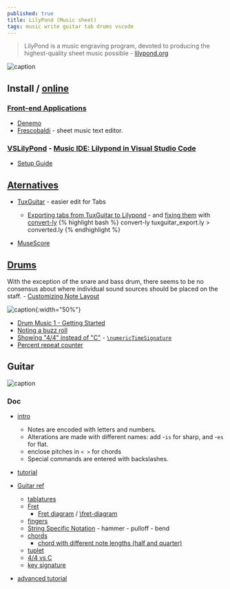 ```yaml
---
published: true
title: LilyPond (Music sheet)
tags: music write guitar tab drums vscode
---
```

> LilyPond is a music engraving program, devoted to producing the highest-quality sheet music possible - [lilypond.org](http://lilypond.org/)

![caption](http://lilypond.org/pictures/bwv861-lilypond.png)


## Install / [online](https://www.hacklily.org/)

### [Front-end Applications](http://lilypond.org/easier-editing.html)
- [Denemo](http://denemo.org/)
- [Frescobaldi](https://www.frescobaldi.org/) - sheet music text editor.

### [VSLilyPond](https://github.com/lhl2617/VSLilyPond) - [Music IDE: Lilypond in Visual Studio Code](https://blog.anonymous-function.net/2017/10/24/music-ide-lilypond-in-visual-studio-code/)
- [Setup Guide](https://github.com/lhl2617/VSLilyPond/blob/HEAD/docs/INSTALL.md)

## [Aternatives](http://linuxmao.org/Le+coin+des+guitaristes)
- [TuxGuitar](http://tuxguitar.com.ar/) - easier edit for Tabs
 	- [Exporting tabs from TuxGuitar to Lilypond](https://music.stackexchange.com/questions/101453/exporting-tabs-from-tuxguitar-to-lilypond) - and [fixing them](https://piware.de/post/2018-09-16-gavis-song/) with [convert-ly](https://lilypond.org/doc/v2.18/Documentation/usage/updating-files-with-convert_002dly.en.html)
{% highlight bash %}
convert-ly tuxguitar_export.ly > converted.ly
{% endhighlight %}

- [MuseScore](https://musescore.org/en)

## [Drums](https://lilypond.org/doc/v2.21/Documentation/notation/common-notation-for-percussion)

With the exception of the snare and bass drum, there seems to be no consensus about where individual sound sources should be placed on the staff. - [Customizing Note Layout](https://lilypondcookbook.com/post/74735874981/drum-music-4-customizing-note-layout)

![caption](https://64.media.tumblr.com/ab9a01eb87df7f315a9818b134f59ada/tumblr_inline_p8ane5clc81synrls_500.png){:width="50%"}

- [Drum Music 1 - Getting Started](https://lilypondcookbook.com/post/74312396803/drum-music-1-getting-started)
- [Noting a buzz roll](https://lilypondcookbook.com/post/108846925424/noting-a-buzz-roll)
- [Showing "4/4" instead of "C"](https://lists.gnu.org/archive/html/lilypond-user/2010-11/msg00326.html) -  [`\numericTimeSignature`](http://lilypond.org/doc/v2.12/Documentation/user/lilypond/Displaying-rhythms#Time-signature)
- [Percent repeat counter](https://lilypond.org/doc/v2.22/Documentation/snippets/repeats#repeats-percent-repeat-counter)

## Guitar
![caption](https://lilypond.org/doc/v2.22/Documentation/24/lily-9d3837f7.png)

### Doc
- [intro](https://lilypond.org/website/text-input.html)
	- Notes are encoded with letters and numbers. 
    - Alterations are made with different names: add -`is` for sharp, and -`es` for flat.
    - enclose pitches in `< >` for chords
    - Special commands are entered with backslashes.
- [tutorial](http://lilypond.org/doc/v2.22/Documentation/learning/simple-notation)
- [Guitar ref](http://lilypond.org/doc/v2.19/Documentation/notation/common-notation-for-fretted-strings.en.html)
	- [tablatures](https://lilypond.org/doc/v2.22/Documentation/notation/common-notation-for-fretted-strings#default-tablatures)
    - [Fret](https://lilypond.org/doc/v2.22/Documentation/notation/common-notation-for-fretted-strings#custom-tablatures)
		- [Fret diagram](https://lsr.di.unimi.it/LSR/Search?q=fret-diagram) / [\fret-diagram](https://lilypond.org/doc/v2.19/Documentation/notation/instrument-specific-markup.en.html)
	- [fingers](https://lilypond.org/doc/v2.19/Documentation/notation/common-notation-for-fretted-strings.en.html#right_002dhand-fingerings)
    - [String Specific Notation](https://lilypondcookbook.com/post/83531286313/fretted-strings-3-string-specific-notation) - hammer - pulloff - bend
	- [chords](https://lilypond.org/doc/v2.22/Documentation/notation/chord-notation)
    	- [chord with different note lengths (half and quarter)](https://music.stackexchange.com/questions/92313/music-engraving-chord-with-different-note-lengths-half-and-quarterlil)
    - [tuplet](https://lilypond.org/doc/v2.19/Documentation/notation/writing-rhythms.en.html#tuplets)
    - [4/4 vs C](https://www.mymusictheory.com/learn-music-theory/reference/347-time-signatures-4-4-or-c)
    - [key signature](https://lilypond.org/doc/v2.18/Documentation/learning/accidentals-and-key-signatures.en.html)
    
- [advanced tutorial](http://www.artsulger.com/2007/03/lilypond-notation-program.html)




